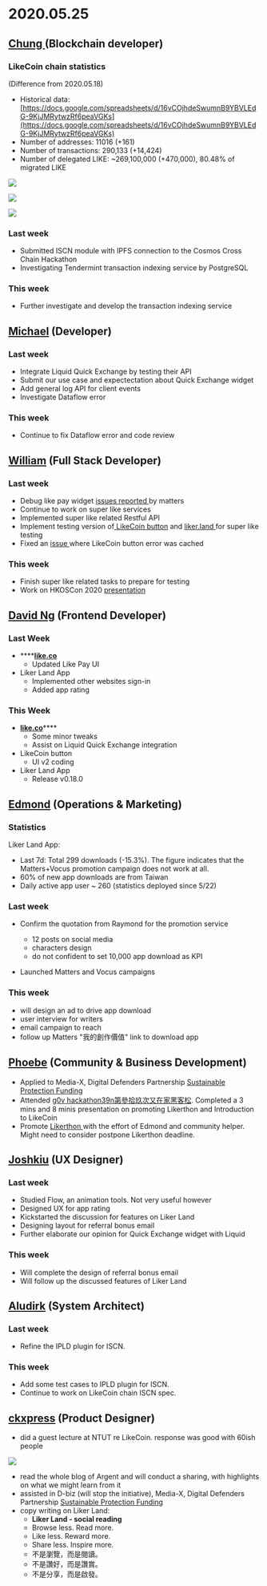 # 2020.05.25



## [Chung ](https://like.co/chungwu)(Blockchain developer)

### LikeCoin chain statistics

(Difference from 2020.05.18)

* Historical data: [https://docs.google.com/spreadsheets/d/16vCOjhdeSwumnB9YBVLEdG-9KjJMRytwzRf6peaVGKs](https://docs.google.com/spreadsheets/d/16vCOjhdeSwumnB9YBVLEdG-9KjJMRytwzRf6peaVGKs)
* Number of addresses: 11016 (+161)
* Number of transactions: 290,133 (+14,424)
* Number of delegated LIKE: \~269,100,000 (+470,000), 80.48% of migrated LIKE

![](<../../../.gitbook/assets/image (94).png>)

![](<../../../.gitbook/assets/image (34).png>)

![](<../../../.gitbook/assets/image (55).png>)

### Last week

* Submitted ISCN module with IPFS connection to the Cosmos Cross Chain Hackathon
* Investigating Tendermint transaction indexing service by PostgreSQL

### This week

* Further investigate and develop the transaction indexing service

## [Michael](httsp://like.co/michaelcheung) (Developer)

### Last week

* Integrate Liquid Quick Exchange by testing their API
* Submit our use case and expectectation about Quick Exchange widget
* Add general log API for client events
* Investigate Dataflow error

### This week

* Continue to fix Dataflow error and code review

## [William](https://like.co/williamchong007) (Full Stack Developer)

### Last week

* Debug like pay widget [issues ](https://github.com/likecoin/like-co/pull/1428)[reported ](https://github.com/likecoin/likecoin-api-public/pull/147)by matters
* Continue to work on super like services
* Implemented super like related Restful API
* Implement testing version of[ LikeCoin button](https://github.com/likecoin/likecoin-button/pull/263) and [liker.land ](https://github.com/likecoin/liker-land/pull/257)for super like testing
* Fixed an [issue ](https://github.com/likecoin/likecoin-button/pull/260)where LikeCoin button error was cached

### This week

* Finish super like related tasks to prepare for testing
* Work on HKOSCon 2020 [presentation](https://hkoscon.org/2020/topics/open-default-trying-run-startup-open-source-culture-mind)

## [David Ng](https://github.com/nwingt) (Frontend Developer)

### Last Week

* ****[**like.co**](https://like.co)
  * Updated Like Pay UI
* Liker Land App
  * Implemented other websites sign-in
  * Added app rating

### This Week

* [**like.co**](https://like.co)****
  * Some minor tweaks
  * Assist on Liquid Quick Exchange integration
* LikeCoin button
  * UI v2 coding
* Liker Land App
  * Release v0.18.0

## [E**dmond**](https://like.co/edmondyu) **(Operations & Marketing)**

### **Statistics**

Liker Land App:

* Last 7d: Total 299 downloads (-15.3%).  The figure indicates that the Matters+Vocus promotion campaign does not work at all.&#x20;
* 60% of new app downloads are from Taiwan
* Daily active app user \~ 260 (statistics deployed since 5/22)

### **Last week**

*   Confirm the quotation from Raymond for the promotion service

    * 12 posts on social media
    * characters design
    * do not confident to set 10,000 app download as KPI


* Launched Matters and Vocus campaigns

### This week

* will design an ad to drive app download
* user interview for writers
* email campaign to reach
* follow up Matters "我的創作價值" link to download app

## [Phoebe](https://like.co/phoebe\_fb) (Community & Business Development) <a href="#fbf6" id="fbf6"></a>

* Applied to Media-X, Digital Defenders Partnership [Sustainable Protection Funding](https://www.digitaldefenders.org/funding/sustainable-protection-funding/)
* Attended [g0v hackathon39n第參拾玖次又在家黑客松](https://docs.google.com/spreadsheets/d/1FZag4UTdaVUfdjBiVACRceoWhqTTGrW-fTHok\_cYgkI/edit?pli=1#gid=1). Completed a 3 mins and 8 minis presentation on promoting Likerthon and Introduction to LikeCoin&#x20;
* Promote [Likerthon ](https://github.com/likecoin/likerthon)with the effort of Edmond and community helper. Might need to consider postpone Likerthon deadline.

## [Joshkiu](https://like.co/joshkiu) (UX Designer)

### Last week

* Studied Flow, an animation tools. Not very useful however
* Designed UX for app rating
* Kickstarted the discussion for features on Liker Land
* Designing layout for referral bonus email
* Further elaborate our opinion for Quick Exchange widget with Liquid

### This week

* Will complete the design of referral bonus email
* Will follow up the discussed features of Liker Land

## [Aludirk](https://like.co/aludirk) (System Architect) <a href="#fbf6" id="fbf6"></a>

### Last week

* Refine the IPLD plugin for ISCN.

### This week

* Add some test cases to IPLD plugin for ISCN.
* Continue to work on LikeCoin chain ISCN spec.

## [ckxpress](https://like.co/ckxpress) (Product Designer) <a href="#fbf6" id="fbf6"></a>

* did a guest lecture at NTUT re LikeCoin. response was good with 60ish people

![](<../../../.gitbook/assets/99295070\_1889167207884846\_2634685513784623104\_n (1) - Edited.png>)

* read the whole blog of Argent and will conduct a sharing, with highlights on what we might learn from it
* assisted in D-biz (will stop the initiative), Media-X, Digital Defenders Partnership [Sustainable Protection Funding](https://www.digitaldefenders.org/funding/sustainable-protection-funding/)
* copy writing on Liker Land:
  * **Liker Land - social reading**
  * Browse less. Read more.
  * Like less. Reward more.
  * Share less. Inspire more.
  * 不是瀏覽，而是閱讀。
  * 不是讚好，而是讚賞。
  * 不是分享，而是啟發。
